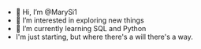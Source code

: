 - 👋 Hi, I’m @MarySi1
- 👀 I’m interested in exploring new things
- 🌱 I’m currently learning SQL and Python
- I'm just starting, but where there's a will there's a way.


<!---
MarySi1/MarySi1 is a ✨ special ✨ repository because its `README.md` (this file) appears on your GitHub profile.
You can click the Preview link to take a look at your changes.
--->
